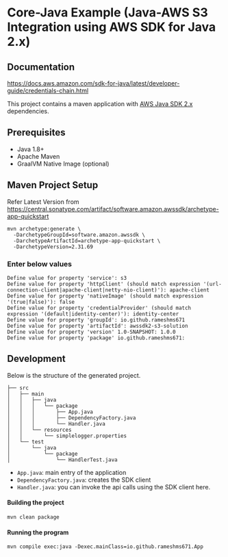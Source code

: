 # Core-Java Example (Java-AWS S3 Integration using AWS SDK for Java 2.x)
## Documentation
https://docs.aws.amazon.com/sdk-for-java/latest/developer-guide/credentials-chain.html

This project contains a maven application with [AWS Java SDK 2.x](https://github.com/aws/aws-sdk-java-v2) dependencies.

## Prerequisites
- Java 1.8+
- Apache Maven
- GraalVM Native Image (optional)

## Maven Project Setup
Refer Latest Version from https://central.sonatype.com/artifact/software.amazon.awssdk/archetype-app-quickstart

```
mvn archetype:generate \
  -DarchetypeGroupId=software.amazon.awssdk \
  -DarchetypeArtifactId=archetype-app-quickstart \
  -DarchetypeVersion=2.31.69
```

### Enter below values
```
Define value for property 'service': s3
Define value for property 'httpClient' (should match expression '(url-connection-client|apache-client|netty-nio-client)'): apache-client
Define value for property 'nativeImage' (should match expression '(true|false)'): false
Define value for property 'credentialProvider' (should match expression '(default|identity-center)'): identity-center
Define value for property 'groupId': io.github.rameshms671
Define value for property 'artifactId': awssdk2-s3-solution         
Define value for property 'version' 1.0-SNAPSHOT: 1.0.0
Define value for property 'package' io.github.rameshms671: 
```

## Development

Below is the structure of the generated project.

```
├── src
│   ├── main
│   │   ├── java
│   │   │   └── package
│   │   │       ├── App.java
│   │   │       ├── DependencyFactory.java
│   │   │       └── Handler.java
│   │   └── resources
│   │       └── simplelogger.properties
│   └── test
│       └── java
│           └── package
│               └── HandlerTest.java
```

- `App.java`: main entry of the application
- `DependencyFactory.java`: creates the SDK client
- `Handler.java`: you can invoke the api calls using the SDK client here.

#### Building the project
```
mvn clean package
```
#### Running the program
```
mvn compile exec:java -Dexec.mainClass=io.github.rameshms671.App
```
